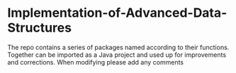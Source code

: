 # Implementation-of-Advanced-Data-Structures
The repo contains a series of packages named according to their functions.
Together can be imported as a Java project and used up for improvements and corrections.
When modifying please add any comments
